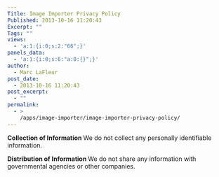 ```yaml
---
Title: Image Importer Privacy Policy
Published: 2013-10-16 11:20:43
Excerpt: ""
Tags: ""
views:
  - 'a:1:{i:0;s:2:"66";}'
panels_data:
  - 'a:1:{i:0;s:6:"a:0:{}";}'
author:
  - Marc LaFleur
post_date:
  - 2013-10-16 11:20:43
post_excerpt:
  - ""
permalink:
  - >
    /apps/image-importer/image-importer-privacy-policy/
---
```

<strong>Collection of Information
</strong>We do not collect any personally identifiable information.

<strong>Distribution of Information
</strong>We do not share any information with governmental agencies or other companies.
